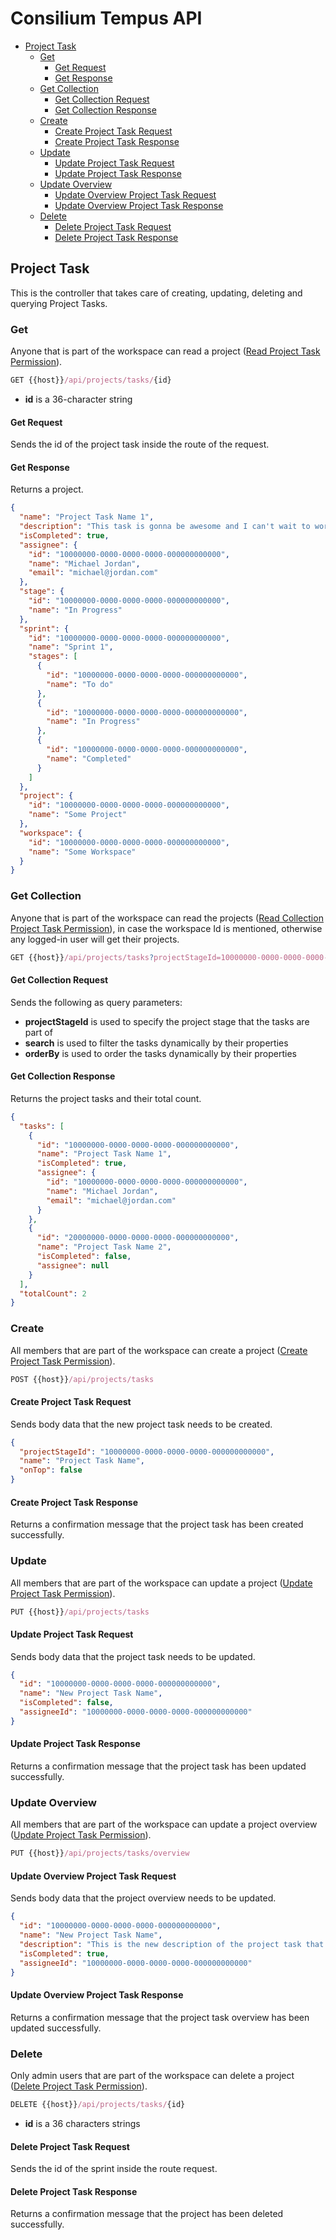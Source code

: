 # Consilium Tempus API

* [Project Task](#project-task)
  * [Get](#get)
    * [Get Request](#get-request)
    * [Get Response](#get-response)
  * [Get Collection](#get-collection)
    * [Get Collection Request](#get-collection-request)
    * [Get Collection Response](#get-collection-response)
  * [Create](#create)
    * [Create Project Task Request](#create-project-task-request)
    * [Create Project Task Response](#create-project-task-response)
  * [Update](#update)
    * [Update Project Task Request](#update-project-task-request)
    * [Update Project Task Response](#update-project-task-response)
  * [Update Overview](#update-overview)
    * [Update Overview Project Task Request](#update-overview-project-task-request)
    * [Update Overview Project Task Response](#update-overview-project-task-response)
  * [Delete](#delete)
    * [Delete Project Task Request](#delete-project-task-request)
    * [Delete Project Task Response](#delete-project-task-response)

## Project Task

This is the controller that takes care of creating, updating, deleting and querying Project Tasks.

### Get

Anyone that is part of the workspace can read a project
([Read Project Task Permission](../Security.md/#permissions)).

```js
GET {{host}}/api/projects/tasks/{id}
```

- **id** is a 36-character string

#### Get Request

Sends the id of the project task inside the route of the request.

#### Get Response

Returns a project.

```json
{
  "name": "Project Task Name 1",
  "description": "This task is gonna be awesome and I can't wait to work on it.",
  "isCompleted": true,
  "assignee": {
    "id": "10000000-0000-0000-0000-000000000000",
    "name": "Michael Jordan",
    "email": "michael@jordan.com"
  },
  "stage": {
    "id": "10000000-0000-0000-0000-000000000000",
    "name": "In Progress"
  },
  "sprint": {
    "id": "10000000-0000-0000-0000-000000000000",
    "name": "Sprint 1",
    "stages": [
      {
        "id": "10000000-0000-0000-0000-000000000000",
        "name": "To do"
      },
      {
        "id": "10000000-0000-0000-0000-000000000000",
        "name": "In Progress"
      },
      {
        "id": "10000000-0000-0000-0000-000000000000",
        "name": "Completed"
      }
    ]
  },
  "project": {
    "id": "10000000-0000-0000-0000-000000000000",
    "name": "Some Project"
  },
  "workspace": {
    "id": "10000000-0000-0000-0000-000000000000",
    "name": "Some Workspace"
  }
}
```

### Get Collection

Anyone that is part of the workspace can read the projects
([Read Collection Project Task Permission](../Security.md/#permissions)),
in case the workspace Id is mentioned, otherwise any logged-in user will get their projects.

```js
GET {{host}}/api/projects/tasks?projectStageId=10000000-0000-0000-0000-000000000000&search=name ct task&orderBy=name.asc
```

#### Get Collection Request

Sends the following as query parameters:

- **projectStageId** is used to specify the project stage that the tasks are part of
- **search** is used to filter the tasks dynamically by their properties
- **orderBy** is used to order the tasks dynamically by their properties

#### Get Collection Response

Returns the project tasks and their total count.

```json
{
  "tasks": [
    {
      "id": "10000000-0000-0000-0000-000000000000",
      "name": "Project Task Name 1",
      "isCompleted": true,
      "assignee": {
        "id": "10000000-0000-0000-0000-000000000000",
        "name": "Michael Jordan",
        "email": "michael@jordan.com"
      }
    },
    {
      "id": "20000000-0000-0000-0000-000000000000",
      "name": "Project Task Name 2",
      "isCompleted": false,
      "assignee": null
    }
  ],
  "totalCount": 2
}
```

### Create

All members that are part of the workspace can create a project
([Create Project Task Permission](../Security.md/#permissions)).

```js
POST {{host}}/api/projects/tasks
```

#### Create Project Task Request

Sends body data that the new project task needs to be created.

```json
{
  "projectStageId": "10000000-0000-0000-0000-000000000000",
  "name": "Project Task Name",
  "onTop": false
}
```

#### Create Project Task Response

Returns a confirmation message that the project task has been created successfully.

### Update

All members that are part of the workspace can update a project
([Update Project Task Permission](../Security.md/#permissions)).

```js
PUT {{host}}/api/projects/tasks
```

#### Update Project Task Request

Sends body data that the project task needs to be updated.

```json
{
  "id": "10000000-0000-0000-0000-000000000000",
  "name": "New Project Task Name",
  "isCompleted": false,
  "assigneeId": "10000000-0000-0000-0000-000000000000"
}
```

#### Update Project Task Response

Returns a confirmation message that the project task has been updated successfully.

### Update Overview

All members that are part of the workspace can update a project overview
([Update Project Task Permission](../Security.md/#permissions)).

```js
PUT {{host}}/api/projects/tasks/overview
```

#### Update Overview Project Task Request

Sends body data that the project overview needs to be updated.

```json
{
  "id": "10000000-0000-0000-0000-000000000000",
  "name": "New Project Task Name",
  "description": "This is the new description of the project task that I can't wait to work on",
  "isCompleted": true,
  "assigneeId": "10000000-0000-0000-0000-000000000000"
}
```

#### Update Overview Project Task Response

Returns a confirmation message that the project task overview has been updated successfully.

### Delete

Only admin users that are part of the workspace can delete a project
([Delete Project Task Permission](../Security.md/#permissions)).

```js
DELETE {{host}}/api/projects/tasks/{id}
```

- **id** is a 36 characters strings

#### Delete Project Task Request

Sends the id of the sprint inside the route request.

#### Delete Project Task Response

Returns a confirmation message that the project has been deleted successfully.